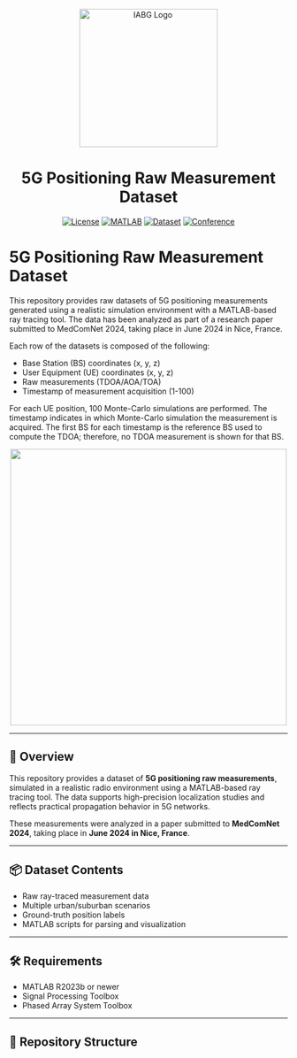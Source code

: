 <p align="center">
  <img src="IABG_Logo.png" alt="IABG Logo" width="250"/>
</p>

<h1 align="center">5G Positioning Raw Measurement Dataset</h1>

<p align="center">
  <a href="https://github.com/your-repo-link"><img alt="License" src="https://img.shields.io/badge/license-MIT-blue.svg"></a>
  <a href="#"><img alt="MATLAB" src="https://img.shields.io/badge/MATLAB-2023b-orange"></a>
  <a href="#"><img alt="Dataset" src="https://img.shields.io/badge/data-available-brightgreen"></a>
  <a href="#"><img alt="Conference" src="https://img.shields.io/badge/MedComNet-2024-blueviolet"></a>
</p>

# 5G Positioning Raw Measurement Dataset
This repository provides raw datasets of 5G positioning measurements generated using a realistic simulation environment with a MATLAB-based ray tracing tool. The data has been analyzed as part of a research paper submitted to MedComNet 2024, taking place in June 2024 in Nice, France.


Each row of the datasets is composed of the following:
- Base Station (BS) coordinates (x, y, z)
- User Equipment (UE) coordinates (x, y, z)
- Raw measurements (TDOA/AOA/TOA)
- Timestamp of measurement acquisition (1-100)

For each UE position, 100 Monte-Carlo simulations are performed. The timestamp indicates in which Monte-Carlo simulation the measurement is acquired.
The first BS for each timestamp is the reference BS used to compute the TDOA; therefore, no TDOA measurement is shown for that BS.
<p align="center">
  <img src="https://github.com/Ita97/ICASSP2024_5G_pos_meas/assets/28793450/95bd75bd-5e05-445e-b456-8e47111b804e"  width="500"  /></center>
</p>

---

## 📡 Overview

This repository provides a dataset of **5G positioning raw measurements**, simulated in a realistic radio environment using a MATLAB-based ray tracing tool. The data supports high-precision localization studies and reflects practical propagation behavior in 5G networks.

These measurements were analyzed in a paper submitted to **MedComNet 2024**, taking place in **June 2024 in Nice, France**.

---

## 📦 Dataset Contents

- Raw ray-traced measurement data  
- Multiple urban/suburban scenarios  
- Ground-truth position labels  
- MATLAB scripts for parsing and visualization  

---

## 🛠 Requirements

- MATLAB R2023b or newer  
- Signal Processing Toolbox  
- Phased Array System Toolbox  

---

## 📂 Repository Structure


